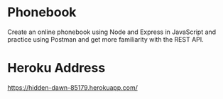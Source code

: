 # Phonebook
Create an online phonebook using Node and Express in JavaScript and practice using Postman and get more familiarity with the REST API. 

# Heroku Address
https://hidden-dawn-85179.herokuapp.com/